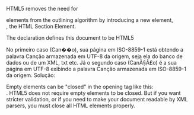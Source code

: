 HTML5 removes the need for <div> elements from the outlining algorithm by introducing a new element, <section>, the HTML Section Element.


The <!DOCTYPE html> declaration defines this document to be HTML5

No primeiro caso (Can��o), sua página em ISO-8859-1 está obtendo a palavra Canção armazenada em UTF-8 da origem, seja ela do banco de dados ou de um XML, txt etc.
Já o segundo caso (CanÃ§Ã£o) é a sua página em UTF-8 exibindo a palavra Canção armazenada em ISO-8859-1 da origem.
Solução: <meta http-equiv="Content-Type" content="text/html; charset=iso-8859-1">

Empty elements can be "closed" in the opening tag like this: <br />.
HTML5 does not require empty elements to be closed. But if you want stricter validation, or if you need to make your document readable by XML parsers, you must close all HTML elements properly.

